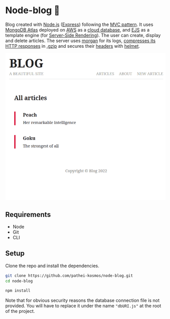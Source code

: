 # Node-blog :notebook:

Blog created with [Node.js](https://nodejs.org/en/) ([Express](https://expressjs.com/)) following the [MVC pattern](https://developer.mozilla.org/en-US/docs/Glossary/MVC). It uses [MongoDB Atlas](https://www.mongodb.com/atlas) deployed on [AWS](https://aws.amazon.com/) as a [cloud database](https://www.ibm.com/cloud/learn/what-is-cloud-database), and [EJS](https://ejs.co/) as a template engine (for [Server-Side Rendering](https://ageek.dev/server-side-rendering)). The user can create, display and delete articles. The server uses [morgan](https://www.npmjs.com/package/morgan) for its logs, [compresses its HTTP responses](https://en.wikipedia.org/wiki/HTTP_compression) in [.gzip](https://en.wikipedia.org/wiki/Gzip) and secures their [headers](https://developer.mozilla.org/en-US/docs/Web/HTTP/Headers) with [helmet](https://helmetjs.github.io/).

![Demo gif](node-blog.gif)

## Requirements

* Node 
* Git
* CLI

## Setup

Clone the repo and install the dependencies.

```bash
git clone https://github.com/pathei-kosmos/node-blog.git
cd node-blog
```

```bash
npm install
```

Note that for obvious security reasons the database connection file is not provided. You will have to replace it under the name `"dbURI.js"` at the root of the project.